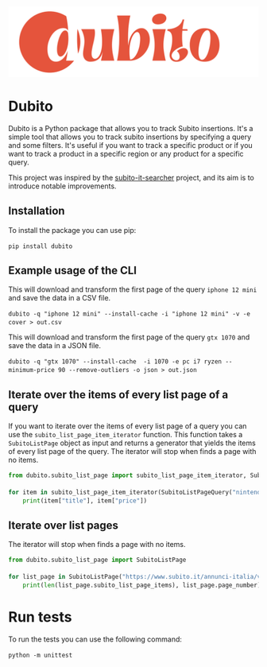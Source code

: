 ![Dubito Logo](assets/dubito_logo.png "Dubito")

# Dubito

Dubito is a Python package that allows you to track Subito insertions. It's a simple tool that allows you to track subito insertions by specifying a query and some filters. It's useful if you want to track a specific product or if you want to track a product in a specific region or any product for a specific query.

This project was inspired by the [subito-it-searcher](https://github.com/morrolinux/subito-it-searcher) project, and its aim is to introduce notable improvements.

## Installation

To install the package you can use pip:

`pip install dubito`

## Example usage of the CLI

This will download and transform the first page of the query `iphone 12 mini` and save the data in a CSV file.

`dubito -q "iphone 12 mini" --install-cache -i "iphone 12 mini" -v -e cover > out.csv`

This will download and transform the first page of the query `gtx 1070` and save the data in a JSON file.

`dubito -q "gtx 1070" --install-cache  -i 1070 -e pc i7 ryzen --minimum-price 90 --remove-outliers -o json > out.json`

## Iterate over the items of every list page of a query

If you want to iterate over the items of every list page of a query you can use the `subito_list_page_item_iterator` function. This function takes a `SubitoListPage` object as input and returns a generator that yields the items of every list page of the query. The iterator will stop when finds a page with no items.

```python
from dubito.subito_list_page import subito_list_page_item_iterator, SubitoListPageQuery

for item in subito_list_page_item_iterator(SubitoListPageQuery("nintendo switch")):
    print(item["title"], item["price"])
```

## Iterate over list pages

The iterator will stop when finds a page with no items.

```python
from dubito.subito_list_page import SubitoListPage

for list_page in SubitoListPage("https://www.subito.it/annunci-italia/vendita/usato/?q=nintendo%20switch").extract():
    print(len(list_page.subito_list_page_items), list_page.page_number)
```

# Run tests

To run the tests you can use the following command:

`python -m unittest`